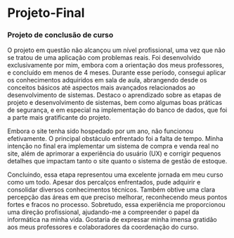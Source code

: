# Projeto-Final
### Projeto de conclusão de curso

O projeto em questão não alcançou um nível profissional, uma vez que não se tratou de uma aplicação com problemas reais. Foi desenvolvido exclusivamente por mim, embora com a orientação dos meus professores, e concluído em menos de 4 meses. Durante esse período, consegui aplicar os conhecimentos adquiridos em sala de aula, abrangendo desde os conceitos básicos até aspectos mais avançados relacionados ao desenvolvimento de sistemas. Destaco o aprendizado sobre as etapas de projeto e desenvolvimento de sistemas, bem como algumas boas práticas de segurança, e em especial na implementação do banco de dados, que foi a parte mais gratificante do projeto.

Embora o site tenha sido hospedado por um ano, não funcionou efetivamente. O principal obstáculo enfrentado foi a falta de tempo. Minha intenção no final era implementar um sistema de compra e venda real no site, além de aprimorar a experiência do usuário (UX) e corrigir pequenos detalhes que impactam tanto o site quanto o sistema de gestão de estoque.

Concluindo, essa etapa representou uma excelente jornada em meu curso como um todo. Apesar dos percalços enfrentados, pude adquirir e consolidar diversos conhecimentos técnicos. Também obtive uma clara percepção das áreas em que preciso melhorar, reconhecendo meus pontos fortes e fracos no processo. Sobretudo, essa experiência me proporcionou uma direção profissional, ajudando-me a compreender o papel da informática na minha vida. Gostaria de expressar minha imensa gratidão aos meus professores e colaboradores da coordenação do curso.
